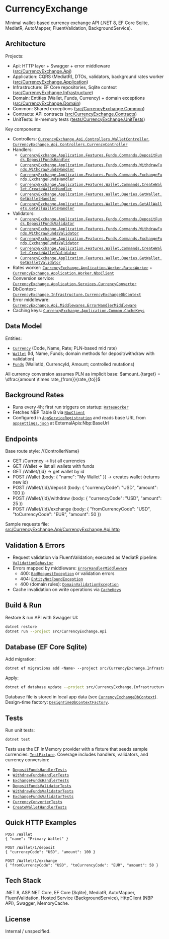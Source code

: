 # CurrencyExchange

Minimal wallet-based currency exchange API (.NET 8, EF Core Sqlite, MediatR, AutoMapper, FluentValidation, BackgroundService).

## Architecture
Projects:
- Api: HTTP layer + Swagger + error middleware ([src/CurrencyExchange.Api](src/CurrencyExchange.Api))
- Application: CQRS (MediatR), DTOs, validators, background rates worker ([src/CurrencyExchange.Application](src/CurrencyExchange.Application))
- Infrastructure: EF Core repositories, Sqlite context ([src/CurrencyExchange.Infrastructure](src/CurrencyExchange.Infrastructure))
- Domain: Entities (Wallet, Funds, Currency) + domain exceptions ([src/CurrencyExchange.Domain](src/CurrencyExchange.Domain))
- Common: Shared exceptions ([src/CurrencyExchange.Common](src/CurrencyExchange.Common))
- Contracts: API contracts ([src/CurrencyExchange.Contracts](src/CurrencyExchange.Contracts))
- UnitTests: In-memory tests ([tests/CurrencyExchange.UnitTests](tests/CurrencyExchange.UnitTests))

Key components:
- Controllers: [`CurrencyExchange.Api.Controllers.WalletController`](src/CurrencyExchange.Api/Controllers/WalletController.cs), [`CurrencyExchange.Api.Controllers.CurrencyController`](src/CurrencyExchange.Api/Controllers/CurrencyController.cs)
- Handlers:
  - [`CurrencyExchange.Application.Features.Funds.Commands.DepositFunds.DepositFundsHandler`](src/CurrencyExchange.Application/Features/Funds/Commands/DepositFunds/DepositFundsHandler.cs)
  - [`CurrencyExchange.Application.Features.Funds.Commands.WithdrawFunds.WithdrawFundsHandler`](src/CurrencyExchange.Application/Features/Funds/Commands/WithdrawFunds/WithdrawFundsHandler.cs)
  - [`CurrencyExchange.Application.Features.Funds.Commands.ExchangeFunds.ExchangeFundsHandler`](src/CurrencyExchange.Application/Features/Funds/Commands/ExchangeFunds/ExchangeFundsHandler.cs)
  - [`CurrencyExchange.Application.Features.Wallet.Commands.CreateWallet.CreateWalletHandler`](src/CurrencyExchange.Application/Features/Wallet/Commands/CreateWallet/CreateWalletHandler.cs)
  - [`CurrencyExchange.Application.Features.Wallet.Queries.GetWallet.GetWalletHandler`](src/CurrencyExchange.Application/Features/Wallet/Queries/GetWallet/GetWalletHandler.cs)
  - [`CurrencyExchange.Application.Features.Wallet.Queries.GetAllWallets.GetAllWalletsHandler`](src/CurrencyExchange.Application/Features/Wallet/Queries/GetAllWallets/GetAllWalletsHandler.cs)
- Validators:
  - [`CurrencyExchange.Application.Features.Funds.Commands.DepositFunds.DepositFundsValidator`](src/CurrencyExchange.Application/Features/Funds/Commands/DepositFunds/DepositFundsValidator.cs)
  - [`CurrencyExchange.Application.Features.Funds.Commands.WithdrawFunds.WithdrawFundsValidator`](src/CurrencyExchange.Application/Features/Funds/Commands/WithdrawFunds/WithdrawFundsValidator.cs)
  - [`CurrencyExchange.Application.Features.Funds.Commands.ExchangeFunds.ExchangeFundsValidator`](src/CurrencyExchange.Application/Features/Funds/Commands/ExchangeFunds/ExchangeFundsValidator.cs)
  - [`CurrencyExchange.Application.Features.Wallet.Commands.CreateWallet.CreateWalletValidator`](src/CurrencyExchange.Application/Features/Wallet/Commands/CreateWallet/CreateWalletValidator.cs)
  - [`CurrencyExchange.Application.Features.Wallet.Queries.GetWallet.GetWalletValidator`](src/CurrencyExchange.Application/Features/Wallet/Queries/GetWallet/GetWalletValidator.cs)
- Rates worker: [`CurrencyExchange.Application.Worker.RatesWorker`](src/CurrencyExchange.Application/Worker/RatesWorker.cs) + [`CurrencyExchange.Application.Worker.NbpClient`](src/CurrencyExchange.Application/Worker/NbpClient.cs)
- Conversion service: [`CurrencyExchange.Application.Services.CurrencyConverter`](src/CurrencyExchange.Application/Services/CurrencyConverter.cs)
- DbContext: [`CurrencyExchange.Infrastructure.CurrencyExchangeDbContext`](src/CurrencyExchange.Infrastructure/CurrencyExchangeDbContext.cs)
- Error middleware: [`CurrencyExchange.Api.Middlewares.ErrorHandlerMiddleware`](src/CurrencyExchange.Api/Middlewares/ErrorHandlerMiddleware.cs)
- Caching keys: [`CurrencyExchange.Application.Common.CacheKeys`](src/CurrencyExchange.Application/Common/CacheKeys.cs)

## Data Model
Entities:
- [`Currency`](src/CurrencyExchange.Domain/Entities/Currency.cs) (Code, Name, Rate; PLN-based mid rate)
- [`Wallet`](src/CurrencyExchange.Domain/Entities/Wallet.cs) (Id, Name, Funds; domain methods for deposit/withdraw with validation)
- [`Funds`](src/CurrencyExchange.Domain/Entities/Funds.cs) (WalletId, CurrencyId, Amount; controlled mutations)

All currency conversion assumes PLN as implicit base:
$amount_{target} = \dfrac{amount \times rate_{from}}{rate_{to}}$

## Background Rates
- Runs every 4h; first run triggers on startup: [`RatesWorker`](src/CurrencyExchange.Application/Worker/RatesWorker.cs)
- Fetches NBP Table B via [`NbpClient`](src/CurrencyExchange.Application/Worker/NbpClient.cs)
- Configured in [`AppServiceRegistration`](src/CurrencyExchange.Application/AppServiceRegistration.cs) and reads base URL from [`appsettings.json`](src/CurrencyExchange.Api/appsettings.json) at ExternalApis:Nbp:BaseUrl

## Endpoints
Base route style: /{ControllerName}
- GET /Currency → list all currencies
- GET /Wallet → list all wallets with funds
- GET /Wallet/{id} → get wallet by id
- POST /Wallet (body: { "name": "My Wallet" }) → creates wallet (returns new id)
- POST /Wallet/{id}/deposit (body: { "currencyCode": "USD", "amount": 100 })
- POST /Wallet/{id}/withdraw (body: { "currencyCode": "USD", "amount": 25 })
- POST /Wallet/{id}/exchange (body: { "fromCurrencyCode": "USD", "toCurrencyCode": "EUR", "amount": 50 })

Sample requests file: [src/CurrencyExchange.Api/CurrencyExchange.Api.http](src/CurrencyExchange.Api/CurrencyExchange.Api.http)

## Validation & Errors
- Request validation via FluentValidation; executed as MediatR pipeline: [`ValidationBehavior`](src/CurrencyExchange.Application/Behaviors/ValidationBehavior.cs)
- Errors mapped by middleware: [`ErrorHandlerMiddleware`](src/CurrencyExchange.Api/Middlewares/ErrorHandlerMiddleware.cs)
  - 400: [`BadRequestException`](src/CurrencyExchange.Common/Exceptions/BadRequestException.cs) or validation errors
  - 404: [`EntityNotFoundException`](src/CurrencyExchange.Common/Exceptions/EntityNotFoundException.cs)
  - 400 (domain rules): [`DomainValidationException`](src/CurrencyExchange.Domain/Exceptions/DomainValidationException.cs)
- Cache invalidation on write operations via [`CacheKeys`](src/CurrencyExchange.Application/Common/CacheKeys.cs)

## Build & Run
Restore & run API with Swagger UI:
```bash
dotnet restore
dotnet run --project src/CurrencyExchange.Api
```

## Database (EF Core Sqlite)
Add migration:
```bash
dotnet ef migrations add <Name> --project src/CurrencyExchange.Infrastructure --startup-project src/CurrencyExchange.Api --output-dir Migrations
```
Apply:
```bash
dotnet ef database update --project src/CurrencyExchange.Infrastructure --startup-project src/CurrencyExchange.Api
```
Database file is stored in local app data (see [`CurrencyExchangeDbContext`](src/CurrencyExchange.Infrastructure/CurrencyExchangeDbContext.cs)). Design-time factory: [`DesignTimeDbContextFactory`](src/CurrencyExchange.Infrastructure/DesignTimeDbContextFactory.cs).

## Tests
Run unit tests:
```bash
dotnet test
```
Tests use the EF InMemory provider with a fixture that seeds sample currencies: [`TestFixture`](tests/CurrencyExchange.UnitTests/TestFixture.cs). Coverage includes handlers, validators, and currency conversion:
- [`DepositFundsHandlerTests`](tests/CurrencyExchange.UnitTests/Features/Funds/DepositFundsHandlerTests.cs)
- [`WithdrawFundsHandlerTests`](tests/CurrencyExchange.UnitTests/Features/Funds/WithdrawFundsHandlerTests.cs)
- [`ExchangeFundsHandlerTests`](tests/CurrencyExchange.UnitTests/Features/Funds/ExchangeFundsHandlerTests.cs)
- [`DepositFundsValidatorTests`](tests/CurrencyExchange.UnitTests/Features/Funds/DepositFundsValidatorTests.cs)
- [`WithdrawFundsValidatorTests`](tests/CurrencyExchange.UnitTests/Features/Funds/WithdrawFundsValidatorTests.cs)
- [`ExchangeFundsValidatorTests`](tests/CurrencyExchange.UnitTests/Features/Funds/ExchangeFundsValidatorTests.cs)
- [`CurrencyConverterTests`](tests/CurrencyExchange.UnitTests/Services/CurrencyConverterTests.cs)
- [`CreateWalletHandlerTests`](tests/CurrencyExchange.UnitTests/Features/Wallet/CreateWalletHandlerTests.cs)

## Quick HTTP Examples
```http
POST /Wallet
{ "name": "Primary Wallet" }

POST /Wallet/1/deposit
{ "currencyCode": "USD", "amount": 100 }

POST /Wallet/1/exchange
{ "fromCurrencyCode": "USD", "toCurrencyCode": "EUR", "amount": 50 }
```

## Tech Stack
.NET 8, ASP.NET Core, EF Core (Sqlite), MediatR, AutoMapper, FluentValidation, Hosted Service (BackgroundService), HttpClient (NBP API), Swagger, MemoryCache.

## License
Internal / unspecified.